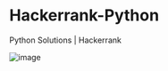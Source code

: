 # Hackerrank-Python
Python Solutions | Hackerrank

![image](https://user-images.githubusercontent.com/118390636/212944131-58a3dba5-5076-41fa-a001-23d561b9da8a.png)

